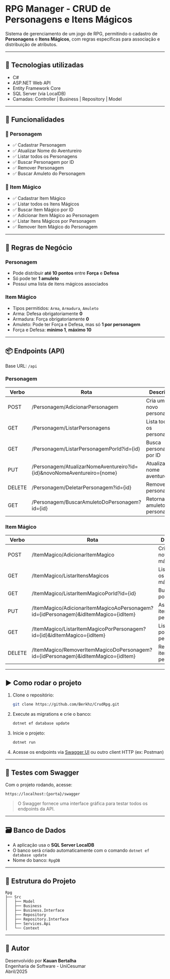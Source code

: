 
# RPG Manager - CRUD de Personagens e Itens Mágicos

Sistema de gerenciamento de um jogo de RPG, permitindo o cadastro de **Personagens** e **Itens Mágicos**, com regras específicas para associação e distribuição de atributos.

---

## 🧠 Tecnologias utilizadas

- C#
- ASP.NET Web API
- Entity Framework Core
- SQL Server (via LocalDB)
- Camadas: Controller | Business | Repository | Model

---

## 📌 Funcionalidades

### 🔸 Personagem
- ✅ Cadastrar Personagem
- ✅ Atualizar Nome do Aventureiro
- ✅ Listar todos os Personagens
- ✅ Buscar Personagem por ID
- ✅ Remover Personagem
- ✅ Buscar Amuleto do Personagem

### 🔹 Item Mágico
- ✅ Cadastrar Item Mágico
- ✅ Listar todos os Itens Mágicos
- ✅ Buscar Item Mágico por ID
- ✅ Adicionar Item Mágico ao Personagem
- ✅ Listar Itens Mágicos por Personagem
- ✅ Remover Item Mágico do Personagem

---

## 🧙 Regras de Negócio

### Personagem
- Pode distribuir **até 10 pontos** entre **Força** e **Defesa**
- Só pode ter **1 amuleto**
- Possui uma lista de itens mágicos associados

### Item Mágico
- Tipos permitidos: `Arma`, `Armadura`, `Amuleto`
- Arma: Defesa obrigatoriamente **0**
- Armadura: Força obrigatoriamente **0**
- Amuleto: Pode ter Força e Defesa, mas só **1 por personagem**
- Força e Defesa: **mínimo 1**, **máximo 10**

---

## 📦 Endpoints (API)

Base URL: `/api`

### Personagem
| Verbo | Rota | Descrição |
|-------|------|-----------|
| POST | /Personagem/AdicionarPersonagem | Cria um novo personagem |
| GET  | /Personagem/ListarPersonagens | Lista todos os personagens |
| GET  | /Personagem/ListarPersonagemPorId?id={id} | Busca personagem por ID |
| PUT  | /Personagem/AtualizarNomeAventureiro?id={id}&novoNomeAventureiro={nome} | Atualiza nome aventureiro |
| DELETE | /Personagem/DeletarPersonagem?id={id} | Remove personagem |
| GET | /Personagem/BuscarAmuletoDoPersonagem?id={id} | Retorna o amuleto do personagem |

### Item Mágico
| Verbo | Rota | Descrição |
|-------|------|-----------|
| POST | /ItemMagico/AdicionarItemMagico | Cria um novo item mágico |
| GET  | /ItemMagico/ListarItensMagicos | Lista todos os itens mágicos |
| GET  | /ItemMagico/ListarItemMagicoPorId?id={id} | Busca item por ID |
| PUT  | /ItemMagico/AdicionarItemMagicoAoPersonagem?id={idPersonagem}&idItemMagico={idItem} | Associa item ao personagem |
| GET  | /ItemMagico/ListarItemMagicoPorPersonagem?id={id}&idItemMagico={idItem} | Lista item por personagem |
| DELETE | /ItemMagico/RemoverItemMagicoDoPersonagem?id={idPersonagem}&idItemMagico={idItem} | Remove item do personagem |

---

## ▶️ Como rodar o projeto

1. Clone o repositório:
   ```bash
   git clone https://github.com/Berkhz/CrudRpg.git
   ```

2. Execute as migrations e crie o banco:
   ```bash
   dotnet ef database update
   ```

3. Inicie o projeto:
   ```bash
   dotnet run
   ```

4. Acesse os endpoints via [Swagger UI](https://localhost:51928/swagger) ou outro client HTTP (ex: Postman)

---

## 📘 Testes com Swagger

Com o projeto rodando, acesse:

```
https://localhost:{porta}/swagger
```

> O Swagger fornece uma interface gráfica para testar todos os endpoints da API.

---

## 🗃️ Banco de Dados

- A aplicação usa o **SQL Server LocalDB**
- O banco será criado automaticamente com o comando `dotnet ef database update`
- Nome do banco: `RpgDB`

---

## 📁 Estrutura do Projeto

```
Rpg
├── Src
│   ├── Model
│   ├── Business
│   ├── Business.Interface
│   ├── Repository
│   ├── Repository.Interface
│   ├── Services.Api
│   └── Context
```

---

## 👤 Autor

Desenvolvido por **Kauan Bertalha**  
Engenharia de Software - UniCesumar  
Abril/2025
